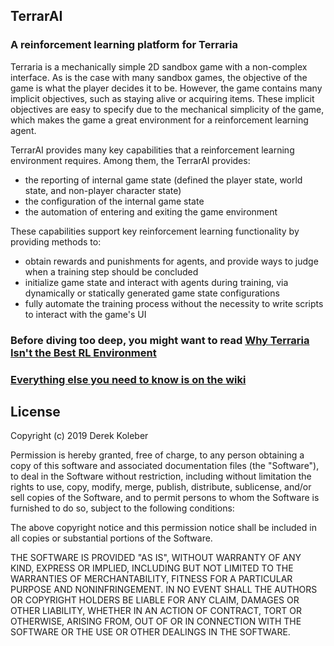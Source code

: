 ## TerrarAI

### A reinforcement learning platform for Terraria

Terraria is a mechanically simple 2D sandbox game with a non-complex interface.
As is the case with many sandbox games, the objective of the game is what the player decides it to be.
However, the game contains many implicit objectives, such as staying alive or acquiring items.
These implicit objectives are easy to specify due to the mechanical simplicity of the game, 
which makes the game a great environment for a reinforcement learning agent.

TerrarAI provides many key capabilities that a reinforcement learning environment requires. 
Among them, the TerrarAI provides:
* the reporting of internal game state (defined the player state, world state, and non-player character state)
* the configuration of the internal game state
* the automation of entering and exiting the game environment

These capabilities support key reinforcement learning functionality by providing methods to:
* obtain rewards and punishments for agents, and provide ways to judge when a training step should be concluded
* initialize game state and interact with agents during training, via dynamically or statically generated game state configurations
* fully automate the training process without the necessity to write scripts to interact with the game's UI

### Before diving too deep, you might want to read [Why Terraria Isn't the Best RL Environment](https://github.com/dkoleber/TerrarAI/wiki/Why-Terraria-isn't-the-best-RL-environment)

### [Everything else you need to know is on the wiki](https://github.com/dkoleber/TerrarAI/wiki)

## License

Copyright (c) 2019 Derek Koleber

Permission is hereby granted, free of charge, to any person obtaining a copy
of this software and associated documentation files (the "Software"), to deal
in the Software without restriction, including without limitation the rights
to use, copy, modify, merge, publish, distribute, sublicense, and/or sell
copies of the Software, and to permit persons to whom the Software is
furnished to do so, subject to the following conditions:

The above copyright notice and this permission notice shall be included in all
copies or substantial portions of the Software.

THE SOFTWARE IS PROVIDED "AS IS", WITHOUT WARRANTY OF ANY KIND, EXPRESS OR
IMPLIED, INCLUDING BUT NOT LIMITED TO THE WARRANTIES OF MERCHANTABILITY,
FITNESS FOR A PARTICULAR PURPOSE AND NONINFRINGEMENT. IN NO EVENT SHALL THE
AUTHORS OR COPYRIGHT HOLDERS BE LIABLE FOR ANY CLAIM, DAMAGES OR OTHER
LIABILITY, WHETHER IN AN ACTION OF CONTRACT, TORT OR OTHERWISE, ARISING FROM,
OUT OF OR IN CONNECTION WITH THE SOFTWARE OR THE USE OR OTHER DEALINGS IN THE
SOFTWARE.